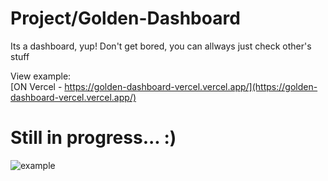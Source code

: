 # Project/Golden-Dashboard
Its a dashboard, yup! Don't get bored, you can allways just check other's stuff

View example:
<br />
[ON Vercel - https://golden-dashboard-vercel.vercel.app/](https://golden-dashboard-vercel.vercel.app/)

# Still in progress... :)
![example](https://github.com/N3sca/golden-dashboard/assets/62601767/7272a0da-5cac-4e61-870a-e0396e8ee51c)

